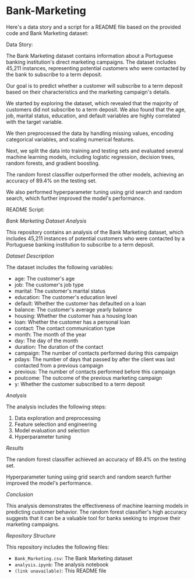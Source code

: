 # Bank-Marketing

Here's a data story and a script for a README file based on the provided code and Bank Marketing dataset:

Data Story:

The Bank Marketing dataset contains information about a Portuguese banking institution's direct marketing campaigns. The dataset includes 45,211 instances, representing potential customers who were contacted by the bank to subscribe to a term deposit.

Our goal is to predict whether a customer will subscribe to a term deposit based on their characteristics and the marketing campaign's details.

We started by exploring the dataset, which revealed that the majority of customers did not subscribe to a term deposit. We also found that the age, job, marital status, education, and default variables are highly correlated with the target variable.

We then preprocessed the data by handling missing values, encoding categorical variables, and scaling numerical features.

Next, we split the data into training and testing sets and evaluated several machine learning models, including logistic regression, decision trees, random forests, and gradient boosting.

The random forest classifier outperformed the other models, achieving an accuracy of 89.4% on the testing set.

We also performed hyperparameter tuning using grid search and random search, which further improved the model's performance.

README Script:

*Bank Marketing Dataset Analysis*

This repository contains an analysis of the Bank Marketing dataset, which includes 45,211 instances of potential customers who were contacted by a Portuguese banking institution to subscribe to a term deposit.

*Dataset Description*

The dataset includes the following variables:

- age: The customer's age
- job: The customer's job type
- marital: The customer's marital status
- education: The customer's education level
- default: Whether the customer has defaulted on a loan
- balance: The customer's average yearly balance
- housing: Whether the customer has a housing loan
- loan: Whether the customer has a personal loan
- contact: The contact communication type
- month: The month of the year
- day: The day of the month
- duration: The duration of the contact
- campaign: The number of contacts performed during this campaign
- pdays: The number of days that passed by after the client was last contacted from a previous campaign
- previous: The number of contacts performed before this campaign
- poutcome: The outcome of the previous marketing campaign
- y: Whether the customer subscribed to a term deposit

*Analysis*

The analysis includes the following steps:

1. Data exploration and preprocessing
2. Feature selection and engineering
3. Model evaluation and selection
4. Hyperparameter tuning

*Results*

The random forest classifier achieved an accuracy of 89.4% on the testing set.

Hyperparameter tuning using grid search and random search further improved the model's performance.

*Conclusion*

This analysis demonstrates the effectiveness of machine learning models in predicting customer behavior. The random forest classifier's high accuracy suggests that it can be a valuable tool for banks seeking to improve their marketing campaigns.

*Repository Structure*

This repository includes the following files:

- `Bank_Marketing.csv`: The Bank Marketing dataset
- `analysis.ipynb`: The analysis notebook
- `(link unavailable)`: This README file
